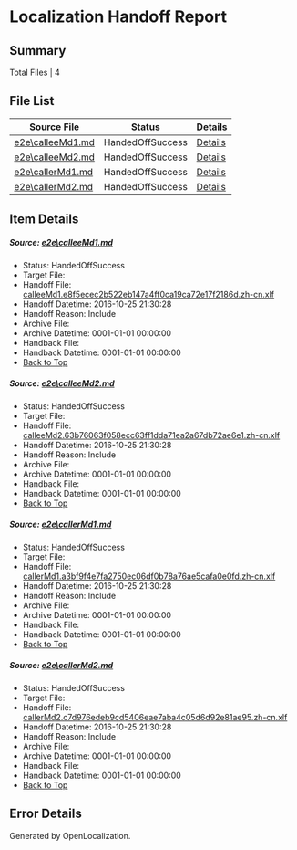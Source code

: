 # <a name='report-top'></a> Localization Handoff Report

## Summary
 Total Files | 4

## File List
 Source File | Status | Details 
 ----------- | ------ | ------- 
 [e2e\calleeMd1.md](https://github.com/OpenLocalizationTestOrg/ol-test0/blob/b1d572d7cc12096d1fc80336c72d290f70e16edd/e2e/calleeMd1.md) | HandedOffSuccess | [Details](#b89ed60b8fa45e2a04da1bddd4a6204061d623951)
 [e2e\calleeMd2.md](https://github.com/OpenLocalizationTestOrg/ol-test0/blob/b1d572d7cc12096d1fc80336c72d290f70e16edd/e2e/calleeMd2.md) | HandedOffSuccess | [Details](#40fde27330f10ec3ad2d0b8219e093bef6cb0f952)
 [e2e\callerMd1.md](https://github.com/OpenLocalizationTestOrg/ol-test0/blob/b1d572d7cc12096d1fc80336c72d290f70e16edd/e2e/callerMd1.md) | HandedOffSuccess | [Details](#355999253c92c008a29dba9832ecb35d392589263)
 [e2e\callerMd2.md](https://github.com/OpenLocalizationTestOrg/ol-test0/blob/b1d572d7cc12096d1fc80336c72d290f70e16edd/e2e/callerMd2.md) | HandedOffSuccess | [Details](#0e42d6638f8f6abe4c34579b073e8b806583b9834)

## Item Details
##### <a name='b89ed60b8fa45e2a04da1bddd4a6204061d623951'></a> Source: [e2e\calleeMd1.md](https://github.com/OpenLocalizationTestOrg/ol-test0/blob/b1d572d7cc12096d1fc80336c72d290f70e16edd/e2e/calleeMd1.md)
* Status: HandedOffSuccess
* Target File: 
* Handoff File: [calleeMd1.e8f5ecec2b522eb147a4ff0ca19ca72e17f2186d.zh-cn.xlf](https://github.com/OpenLocalizationTestOrg/ol-test0-handoff/blob/77474dc9422bc69f6e4c8ac56760c5afd722dff6/ol-handoff/OpenLocalizationTestOrg/ol-test0-zhcn/shujia/ht/calleeMd1.e8f5ecec2b522eb147a4ff0ca19ca72e17f2186d.zh-cn.xlf)
* Handoff Datetime: 2016-10-25 21:30:28
* Handoff Reason: Include
* Archive File: 
* Archive Datetime: 0001-01-01 00:00:00
* Handback File: 
* Handback Datetime: 0001-01-01 00:00:00
* [Back to Top](#report-top)

##### <a name='40fde27330f10ec3ad2d0b8219e093bef6cb0f952'></a> Source: [e2e\calleeMd2.md](https://github.com/OpenLocalizationTestOrg/ol-test0/blob/b1d572d7cc12096d1fc80336c72d290f70e16edd/e2e/calleeMd2.md)
* Status: HandedOffSuccess
* Target File: 
* Handoff File: [calleeMd2.63b76063f058ecc63ff1dda71ea2a67db72ae6e1.zh-cn.xlf](https://github.com/OpenLocalizationTestOrg/ol-test0-handoff/blob/77474dc9422bc69f6e4c8ac56760c5afd722dff6/ol-handoff/OpenLocalizationTestOrg/ol-test0-zhcn/shujia/ht/calleeMd2.63b76063f058ecc63ff1dda71ea2a67db72ae6e1.zh-cn.xlf)
* Handoff Datetime: 2016-10-25 21:30:28
* Handoff Reason: Include
* Archive File: 
* Archive Datetime: 0001-01-01 00:00:00
* Handback File: 
* Handback Datetime: 0001-01-01 00:00:00
* [Back to Top](#report-top)

##### <a name='355999253c92c008a29dba9832ecb35d392589263'></a> Source: [e2e\callerMd1.md](https://github.com/OpenLocalizationTestOrg/ol-test0/blob/b1d572d7cc12096d1fc80336c72d290f70e16edd/e2e/callerMd1.md)
* Status: HandedOffSuccess
* Target File: 
* Handoff File: [callerMd1.a3bf9f4e7fa2750ec06df0b78a76ae5cafa0e0fd.zh-cn.xlf](https://github.com/OpenLocalizationTestOrg/ol-test0-handoff/blob/77474dc9422bc69f6e4c8ac56760c5afd722dff6/ol-handoff/OpenLocalizationTestOrg/ol-test0-zhcn/shujia/ht/callerMd1.a3bf9f4e7fa2750ec06df0b78a76ae5cafa0e0fd.zh-cn.xlf)
* Handoff Datetime: 2016-10-25 21:30:28
* Handoff Reason: Include
* Archive File: 
* Archive Datetime: 0001-01-01 00:00:00
* Handback File: 
* Handback Datetime: 0001-01-01 00:00:00
* [Back to Top](#report-top)

##### <a name='0e42d6638f8f6abe4c34579b073e8b806583b9834'></a> Source: [e2e\callerMd2.md](https://github.com/OpenLocalizationTestOrg/ol-test0/blob/b1d572d7cc12096d1fc80336c72d290f70e16edd/e2e/callerMd2.md)
* Status: HandedOffSuccess
* Target File: 
* Handoff File: [callerMd2.c7d976edeb9cd5406eae7aba4c05d6d92e81ae95.zh-cn.xlf](https://github.com/OpenLocalizationTestOrg/ol-test0-handoff/blob/77474dc9422bc69f6e4c8ac56760c5afd722dff6/ol-handoff/OpenLocalizationTestOrg/ol-test0-zhcn/shujia/ht/callerMd2.c7d976edeb9cd5406eae7aba4c05d6d92e81ae95.zh-cn.xlf)
* Handoff Datetime: 2016-10-25 21:30:28
* Handoff Reason: Include
* Archive File: 
* Archive Datetime: 0001-01-01 00:00:00
* Handback File: 
* Handback Datetime: 0001-01-01 00:00:00
* [Back to Top](#report-top)


## Error Details

Generated by OpenLocalization.
